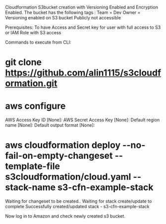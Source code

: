 Cloudformation S3bucket creation with Versioning Enabled and Encryption Enabled. 
The bucket has the following tags : 
        Team = Dev
        Owner = <your-name>
Versioning enabled on S3 bucket
Publicly not accessible

Prerequisites:
To have Access and Secret key for user with full access to S3 or IAM Role with S3 access

Commands to execute from CLI:

# git clone https://github.com/alin1115/s3cloudformation.git
# aws configure

AWS Access Key ID [None]:
AWS Secret Access Key [None]: 
Default region name [None]:
Default output format [None]:

#  aws cloudformation deploy --no-fail-on-empty-changeset     --template-file s3cloudformation/cloud.yaml     --stack-name s3-cfn-example-stack

Waiting for changeset to be created..
Waiting for stack create/update to complete
Successfully created/updated stack - s3-cfn-example-stack

Now log in to Amazon and check newly created s3 bucket. 
